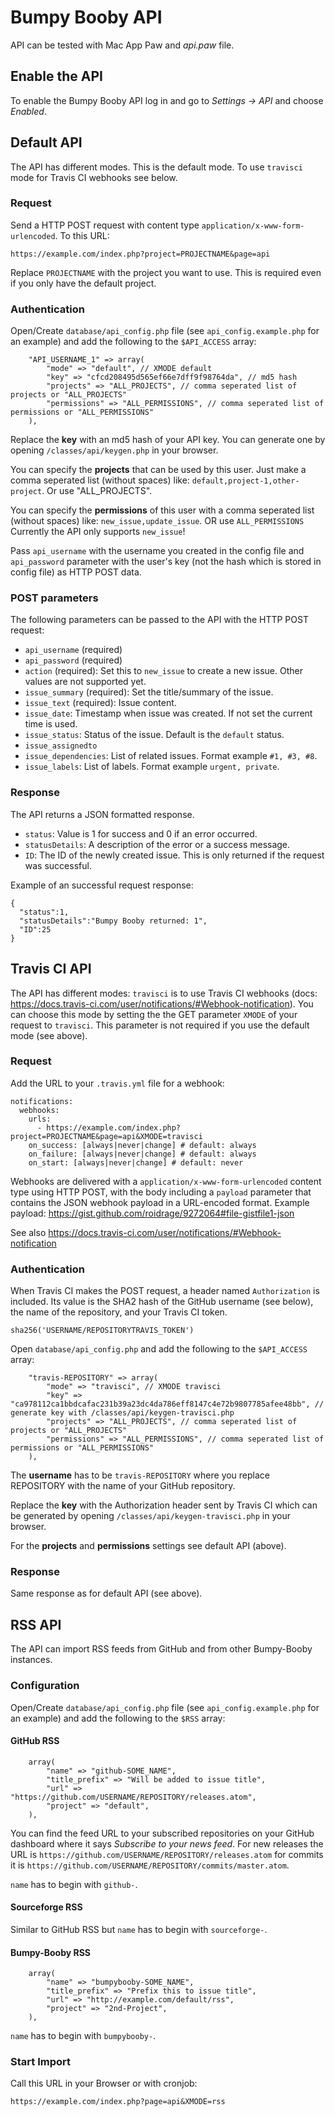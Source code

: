 # Bumpy Booby API

API can be tested with Mac App Paw and *api.paw* file.

## Enable the API

To enable the Bumpy Booby API log in and go to *Settings -> API* and choose *Enabled*.




## Default API

The API has different modes. This is the default mode. To use `travisci` mode for Travis CI webhooks see below. 

### Request

Send a HTTP POST request with content type `application/x-www-form-urlencoded`. To this URL:

```
https://example.com/index.php?project=PROJECTNAME&page=api
```

Replace `PROJECTNAME` with the project you want to use. This is required even if you only have the default project.

### Authentication

Open/Create `database/api_config.php` file (see `api_config.example.php` for an example) and add the following to the `$API_ACCESS` array:

```
    "API_USERNAME_1" => array(
    	"mode" => "default", // XMODE default
    	"key" => "cfcd208495d565ef66e7dff9f98764da", // md5 hash
    	"projects" => "ALL_PROJECTS", // comma seperated list of projects or "ALL_PROJECTS"
    	"permissions" => "ALL_PERMISSIONS", // comma seperated list of permissions or "ALL_PERMISSIONS"
    ),

```

Replace the **key** with an md5 hash of your API key. You can generate one by opening `/classes/api/keygen.php` in your browser.

You can specify the **projects** that can be used by this user. Just make a comma seperated list (without spaces) like: `default,project-1,other-project`. Or use "ALL_PROJECTS".

You can specify the **permissions** of this user with a comma seperated list (without spaces) like: `new_issue,update_issue`. OR use `ALL_PERMISSIONS` Currently the API only supports `new_issue`!

Pass `api_username` with the username you created in the config file and `api_password` parameter with the user's key (not the hash which is stored in config file) as HTTP POST data.


### POST parameters

The following parameters can be passed to the API with the HTTP POST request:

 * `api_username` (required)
 * `api_password` (required)
 * `action` (required): Set this to `new_issue` to create a new issue. Other values are not supported yet.
 * `issue_summary` (required): Set the title/summary of the issue.
 * `issue_text` (required): Issue content.
 * `issue_date`: Timestamp when issue was created. If not set the current time is used.
 * `issue_status`: Status of the issue. Default is the `default` status.
 * `issue_assignedto`
 * `issue_dependencies`: List of related issues. Format example `#1, #3, #8`.
 * `issue_labels`: List of labels. Format example `urgent, private`.

### Response

The API returns a JSON formatted response.

 * `status`: Value is 1 for success and 0 if an error occurred.
 * `statusDetails`: A description of the error or a success message.
 * `ID`: The ID of the newly created issue. This is only returned if the request was successful.

Example of an successful request response:

```
{
  "status":1,
  "statusDetails":"Bumpy Booby returned: 1",
  "ID":25
}
```




## Travis CI API

The API has different modes: `travisci` is to use Travis CI webhooks (docs: <https://docs.travis-ci.com/user/notifications/#Webhook-notification>). 
You can choose this mode by setting the the GET parameter `XMODE` of your request to `travisci`. This parameter is not required if you use the default mode (see above).

### Request

Add the URL to your `.travis.yml` file for a webhook:

```
notifications:
  webhooks:
    urls:
      - https://example.com/index.php?project=PROJECTNAME&page=api&XMODE=travisci
    on_success: [always|never|change] # default: always
    on_failure: [always|never|change] # default: always
    on_start: [always|never|change] # default: never
```

Webhooks are delivered with a `application/x-www-form-urlencoded` content type using HTTP POST, with the body including a `payload` parameter that contains the JSON webhook payload in a URL-encoded format.
Example payload: <https://gist.github.com/roidrage/9272064#file-gistfile1-json>

See also <https://docs.travis-ci.com/user/notifications/#Webhook-notification>

### Authentication

When Travis CI makes the POST request, a header named `Authorization` is included. Its value is the SHA2 hash of the GitHub username (see below), the name of the repository, and your Travis CI token.

```
sha256('USERNAME/REPOSITORYTRAVIS_TOKEN')
```

Open `database/api_config.php` and add the following to the `$API_ACCESS` array:

```
    "travis-REPOSITORY" => array(
    	"mode" => "travisci", // XMODE travisci
    	"key" => "ca978112ca1bbdcafac231b39a23dc4da786eff8147c4e72b9807785afee48bb", // generate key with /classes/api/keygen-travisci.php
    	"projects" => "ALL_PROJECTS", // comma seperated list of projects or "ALL_PROJECTS"
    	"permissions" => "ALL_PERMISSIONS", // comma seperated list of permissions or "ALL_PERMISSIONS"
    ),

```

The **username** has to be `travis-REPOSITORY` where you replace REPOSITORY with the name of your GitHub repository.

Replace the **key** with the Authorization header sent by Travis CI which can be generated by opening `/classes/api/keygen-travisci.php` in your browser.

For the **projects** and **permissions** settings see default API (above).

### Response

Same response as for default API (see above).




## RSS API

The API can import RSS feeds from GitHub and from other Bumpy-Booby instances.

### Configuration

Open/Create `database/api_config.php` file (see `api_config.example.php` for an example) and add the following to the `$RSS` array:

#### GitHub RSS

```
    array(
    	"name" => "github-SOME_NAME",
    	"title_prefix" => "Will be added to issue title",
    	"url" => "https://github.com/USERNAME/REPOSITORY/releases.atom",
    	"project" => "default",
    ),

```

You can find the feed URL to your subscribed repositories on your GitHub dashboard where it says *Subscribe to your news feed*.
For new releases the URL is `https://github.com/USERNAME/REPOSITORY/releases.atom` for commits it is `https://github.com/USERNAME/REPOSITORY/commits/master.atom`.

`name` has to begin with `github-`.

#### Sourceforge RSS

Similar to GitHub RSS but `name` has to begin with `sourceforge-`.

#### Bumpy-Booby RSS

```
    array(
    	"name" => "bumpybooby-SOME_NAME",
    	"title_prefix" => "Prefix this to issue title",
    	"url" => "http://example.com/default/rss",
    	"project" => "2nd-Project",
    ),

```

`name` has to begin with `bumpybooby-`.

### Start Import

Call this URL in your Browser or with cronjob:

```
https://example.com/index.php?page=api&XMODE=rss
```


